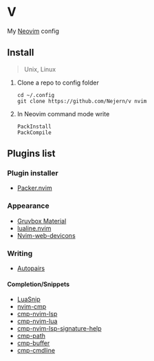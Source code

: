 # V

My [Neovim](https://neovim.io/) config

## Install

> Unix, Linux

1. Clone a repo to config folder
	```
	cd ~/.config
	git clone https://github.com/Nejern/v nvim
	```

2. In Neovim command mode write
	```
	PackInstall
	PackCompile
	```

## Plugins list

### Plugin installer

- [Packer.nvim](https://github.com/wbthomason/packer.nvim)

### Appearance

- [Gruvbox Material](https://github.com/sainnhe/gruvbox-material)
- [lualine.nvim](nvim-lualine/lualine.nvim)
- [Nvim-web-devicons](kyazdani42/nvim-web-devicons)

### Writing

- [Autopairs](https://github.com/windwp/nvim-autopairs)

#### Completion/Snippets

- [LuaSnip](https://github.com/L3MON4D3/LuaSnip)
- [nvim-cmp](https://github.com/hrsh7th/nvim-cmp)
- [cmp-nvim-lsp](https://github.com/hrsh7th/cmp-nvim-lsp)
- [cmp-nvim-lua](https://github.com/hrsh7th/cmp-nvim-lua)
- [cmp-nvim-lsp-signature-help](https://github.com/hrsh7th/cmp-nvim-lsp-signature-help)
- [cmp-path](https://github.com/hrsh7th/cmp-path)
- [cmp-buffer](https://github.com/hrsh7th/cmp-buffer)
- [cmp-cmdline](https://github.com/hrsh7th/cmp-cmdline)
